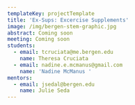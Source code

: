 ```yaml
---
templateKey: projectTemplate
title: 'Ex-Sups: Excercise Supplements'
image: /img/bergen-stem-graphic.jpg
abstract: Coming soon
meeting: Coming soon
students:
  - email: tcruciata@me.bergen.edu
    name: Theresa Cruciata
  - email: nadine.e.mcmanus@gmail.com
    name: 'Nadine McManus '
mentors:
  - email: jsedal@bergen.edu
    name: Julie Seda
---
```


